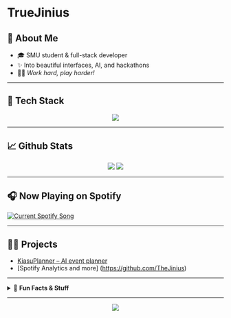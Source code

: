 # TrueJinius

## 👋 About Me

- 🎓 SMU student & full-stack developer
- ✨ Into beautiful interfaces, AI, and hackathons
- 🏄‍♂️ *Work hard, play harder!*

---

## 🚀 Tech Stack

<p align="center">
  <img src="https://skillicons.dev/icons?i=js,ts,react,nextjs,python,fastapi,docker,aws,tailwind,mui,postgres" />
</p>

---

## 📈 Github Stats

<p align="center">
  <img src="https://github-readme-stats.vercel.app/api?username=TheJinius&show_icons=true&hide_border=true&title_color=2EC4B6&icon_color=232946&text_color=232946&bg_color=ffffff"/>
  <img src="https://github-readme-stats.vercel.app/api/top-langs/?username=TheJinius&layout=compact&title_color=FF6B6B&text_color=232946&bg_color=ffffff"/>
</p>

---

## 🎧 Now Playing on Spotify

<a href="https://TrueJinius.pythonanywhere.com/link">
  <img
    src="https://TrueJinius.pythonanywhere.com?spin=true&theme=dark&scan=true&eq_color=rainbow"
    alt="Current Spotify Song"
  />
</a>

---

## 🧑‍💻 Projects

- [KiasuPlanner – AI event planner](https://github.com/itsnotkx/HEAP2025)
- [Spotify Analytics and more] (https://github.com/TheJinius)


---

<details>
  <summary>📝 <b>Fun Facts & Stuff</b></summary>
  <ul>
    <li>💡 I love hackathons with cool ideas & design polish.</li>
    <li>🛠️ I'm a fan of building tools for productivity, fun, and impact.</li>
    <li>🎵 Vibecoder.</li>
  </ul>
</details>

---

<p align="center">
  <img src="https://capsule-render.vercel.app/api?type=waving&height=60&color=FF6B6B&section=footer"/>
</p>
